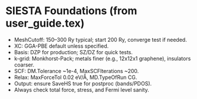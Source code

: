 # SIESTA Foundations (from user_guide.tex)
- MeshCutoff: 150–300 Ry typical; start 200 Ry, converge test if needed.
- XC: GGA-PBE default unless specified.
- Basis: DZP for production; SZ/DZ for quick tests.
- k-grid: Monkhorst-Pack; metals finer (e.g., 12x12x1 graphene), insulators coarser.
- SCF: DM.Tolerance ~1e-4, MaxSCFIterations ~200.
- Relax: MaxForceTol 0.02 eV/Å, MD.TypeOfRun CG.
- Output: ensure SaveHS true for postproc (bands/PDOS).
- Always check total force, stress, and Fermi level sanity.
